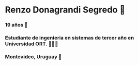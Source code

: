 # Renzo Donagrandi Segredo 👋
### 19 años 📅
### Estudiante de ingenieria en sistemas de tercer año en Universidad ORT. 🧑🏽‍🎓
### Montevideo, Uruguay 📍
<!--
**renzodonagrandi/renzodonagrandi** is a ✨ _special_ ✨ repository because its `README.md` (this file) appears on your GitHub profile.

Here are some ideas to get you started:

- 🔭 I’m currently working on ...
- 🌱 I’m currently learning ...
- 👯 I’m looking to collaborate on ...
- 🤔 I’m looking for help with ...
- 💬 Ask me about ...
- 📫 How to reach me: ...
- 😄 Pronouns: ...
- ⚡ Fun fact: ...
-->
